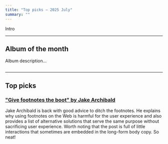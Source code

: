 ```yaml
---
title: "Top picks — 2025 July"
summary: ""
---
```


Intro

---

## Album of the month

Album description...

![]()

---

## Top picks

### ["Give footnotes the boot" by Jake Archibald](https://jakearchibald.com/2025/give-footnotes-the-boot/)

Jake Archibald is back with good advice to ditch the footnotes. He explains why using footnotes on the Web is harmful for the user experience and also provides a list of alternative solutions that serve the same purpose without sacrificing user experience. Worth noting that the post is full of little interactions that sometimes are embedded in the long-form body copy. So neat!
